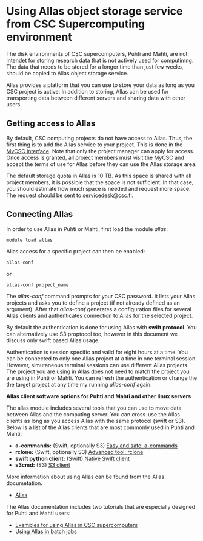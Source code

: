 # Using Allas object storage service from CSC Supercomputing environment

The disk environments of CSC supercomputers, Puhti and Mahti, are not intendet for storing research data that is 
not actively used for computimng. The data that needs to be stored for a longer time than just few weeks, 
should be copied to Allas object storage service. 

Allas provides a platform that you can use to store your data as long as you CSC project is active. 
In addition to storing, Allas can be used for transporting data between different servers and sharing data
with other users.

## Getting access to Allas

By default, CSC computing projects do not have access to Allas. Thus, the first thing is to add the Allas 
service to your project. This is done in the [MyCSC interface](https://my.csc.fi). Note that only the project manager can 
apply for access. Once access is granted, all project members must visit the MyCSC and accept the terms 
of use for Allas before they can use the Allas storage area.

The default storage quota in Allas is 10 TB. As this space is shared with all project members, it is
possible that the space is not sufficient. In that case, you should estimate how much space is needed 
and request more space. The request should be sent to servicedesk@csc.fi.

## Connecting Allas 

In order to use Allas in Puhti or Mahti, first load the module _allas_:
```text
module load allas
```
Allas access for a specific project can then be enabled:
```text
allas-conf
```
or 
```text
allas-conf project_name
```
The _allas-conf_ command prompts for your CSC password. It lists your Allas projects and asks you to define a project (if not already defined as an argument). After that _allas-conf_ generates a configuration files for several Allas clients and authenticates connection to Allas for the selected project. 

By default the authentication is done for using Allas with **swift protocol**. 
You can alternatively use S3 proptocol too, however in this document we 
discuss only swift based Allas usage. 

Authentication is session specific and valid for eight hours at a time.
You can be connected to only one Allas project at a time in one terminal session. However, simutaneous terminal sessions
can use different Allas projects. The project you are using in Allas does not need to match the project you are using in 
Puhti or Mahti. You can refresh the authentication or change the the target project at any time my running _allas-conf_ again. 


**Allas client software options for Puhti and Mahti and other linux servers**

The allas module includes several tools that you can use to move data between Allas and the computing server.
You can cross-use the Allas clients as long as you access Allas with the same protocol (swift or S3).
Below is a list of the Allas clients that are most commonly used in Puhti and Mahti:

* **a-commands:** (Swift, optionally S3) [Easy and safe: a-commands](../data/Allas/using_allas/a_commands.md)
* **rclone:** (Swift, optionally S3) [Advanced tool: rclone](../data/Allas/using_allas/rclone.md)
* **swift python client:** (Swift) [Native Swift client](../data/Allas/using_allas/swift_client.md)
* **s3cmd:** (S3) [S3 client](../data/Allas/using_allas/s3_client.md#configuring-s3-connection-in-supercomputers)

More information about using Allas can be found from the Allas documetation.
* [Allas](../data/Allas/overview.md)

The Allas documentation includes two tutorials that are especially designed for Puhti and Mahti users:
* [Examples for using Allas in CSC supercomputers](../data/Allas/allas-examples.md)
* [Using Allas in batch jobs](../data/Allas/allas_batchjobs.md)

